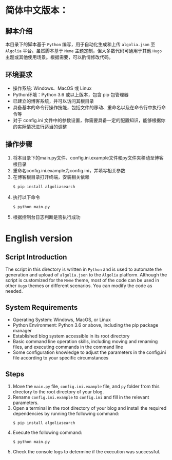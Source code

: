 # 简体中文版本：

## 脚本介绍

本目录下的脚本基于 `Python` 编写，用于自动化生成和上传 `algolia.json` 至 `Algolia` 平台。虽然脚本基于 `Meme` 主题定制，但大多数代码可通用于其他 `Hugo` 主题或其他使用场景。根据需要，可以酌情修改代码。

## 环境要求

- 操作系统: Windows、MacOS 或 Linux
- Python环境：Python 3.6 或以上版本，包含 pip 包管理器
- 已建立的博客系统，并可以访问其根目录
- 具备基本的命令行操作技能，包括文件的移动、重命名以及在命令行中执行命令等
- 对于 config.ini 文件中的参数设置，你需要具备一定的配置知识，能够根据你的实际情况进行适当的调整

## 操作步骤

1. 将本目录下的main.py文件、config.ini.example文件和py文件夹移动至博客根目录
2. 重命名config.ini.example为config.ini，并填写相关参数
3. 在博客根目录打开终端，安装相关依赖
    ```python
    $ pip install algoliasearch
    ```
4. 执行以下命令
    ```python
    $ python main.py
    ```
5. 根据控制台日志判断是否执行成功

# English version

## Script Introduction
The script in this directory is written in `Python` and is used to automate the generation and upload of `algolia.json` to the `Algolia` platform. Although the script is customized for the `Meme` theme, most of the code can be used in other `Hugo` themes or different scenarios. You can modify the code as needed.

## System Requirements

- Operating System: Windows, MacOS, or Linux
- Python Environment: Python 3.6 or above, including the pip package manager
- Established blog system accessible in its root directory
- Basic command line operation skills, including moving and renaming files, and executing commands in the command line
- Some configuration knowledge to adjust the parameters in the config.ini file according to your specific circumstances

## Steps

1. Move the `main.py` file, `config.ini.example` file, and `py` folder from this directory to the root directory of your blog.
2. Rename `config.ini.example` to `config.ini` and fill in the relevant parameters.
3. Open a terminal in the root directory of your blog and install the required dependencies by running the following command:
    ```shell
    $ pip install algoliasearch
    ```
4. Execute the following command:
    ```python
    $ python main.py
    ```
5. Check the console logs to determine if the execution was successful.